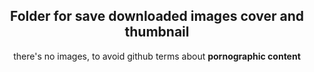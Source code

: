 <div align='center'>
    <h2> Folder for save downloaded images cover and thumbnail </h2>
    <p> there's no images, to avoid github terms about <b> pornographic content </b>
</div>
